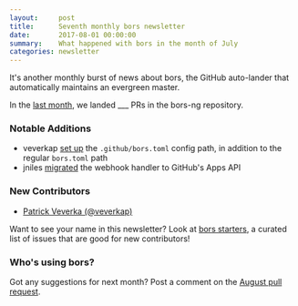 ```yaml
---
layout:     post
title:      Seventh monthly bors newsletter
date:       2017-08-01 00:00:00
summary:    What happened with bors in the month of July
categories: newsletter
---
```


It's another monthly burst of news about bors,
the GitHub auto-lander that automatically maintains an evergreen master.

In the [last month](https://github.com/bors-ng/bors-ng/pulls?utf8=%E2%9C%93&q=is%3Apr%20is%3Aclosed%20closed%3A2017-07-01..2017-07-31),
we landed ___ PRs in the bors-ng repository.


### Notable Additions

* veverkap [set up](https://github.com/bors-ng/bors-ng/pull/222) the `.github/bors.toml` config path, in addition to the regular `bors.toml` path
* jniles [migrated](https://github.com/bors-ng/bors-ng/pull/224) the webhook handler to GitHub's Apps API


### New Contributors

* [Patrick Veverka (@veverkap)](https://github.com/veverkap)

Want to see your name in this newsletter? Look at [bors starters](https://bors-ng.github.io/starters/), a curated list of issues that are good for new contributors!


### Who's using bors?

<!-- No featured user this month. 😐 -->

Got any suggestions for next month?
Post a comment on the [August pull request](https://github.com/bors-ng/bors-ng.github.io/pull/10).
